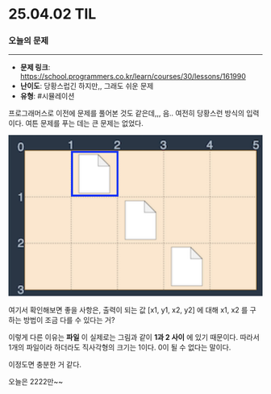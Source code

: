 # 25.04.02 TIL

### 오늘의 문제
---

* **문제 링크**: https://school.programmers.co.kr/learn/courses/30/lessons/161990
* **난이도**: 당황스럽긴 하지만,, 그래도 쉬운 문제
* **유형**: #시뮬레이션

프로그래머스로 이전에 문제를 풀어본 것도 같은데,,, 음.. 여전히 당황스런 방식의 입력이다.
여튼 문제를 푸는 데는 큰 문제는 없었다.

![393x248](./images/image-1.png)

여기서 확인해보면 좋을 사항은, 출력이 되는 값 [x1, y1, x2, y2] 에 대해 x1, x2 를 구하는 방법이 조금 다를 수 있다는 거?

이렇게 다른 이유는 **파일** 이 실제로는 그림과 같이 **1과 2 사이** 에 있기 때문이다. 
따라서 1개의 파일이라 하더라도 직사각형의 크기는 1이다. 0이 될 수 없다는 말이다.

이정도면 충분한 거 같다.

오늘은 2222만~~